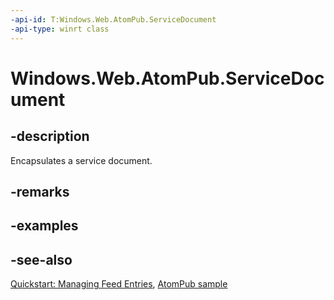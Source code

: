 ```yaml
---
-api-id: T:Windows.Web.AtomPub.ServiceDocument
-api-type: winrt class
---
```


<!-- Class syntax.
public class ServiceDocument : Windows.Web.AtomPub.IServiceDocument, Windows.Web.Syndication.ISyndicationNode
-->

# Windows.Web.AtomPub.ServiceDocument

## -description
Encapsulates a service document.

## -remarks

## -examples

## -see-also
[Quickstart: Managing Feed Entries](https://docs.microsoft.com/previous-versions/windows/apps/hh700368(v=win.10)), [AtomPub sample](https://github.com/microsoftarchive/msdn-code-gallery-microsoft/tree/master/Official%20Windows%20Platform%20Sample/Windows%208.1%20Store%20app%20samples/%5BC%23%5D-Windows%208.1%20Store%20app%20samples/AtomPub%20sample/C%23)
